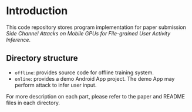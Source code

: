 # Introduction

This code repository stores program implementation for paper submission _Side Channel Attacks on Mobile GPUs for File-grained User Activity Inference_.

## Directory structure

* `offline`: provides source code for offline training system.
* `online`:  provides a demo Android App project. The demo App may perform attack to infer user input.

For more description on each part, please refer to the paper and README files in each directory.

